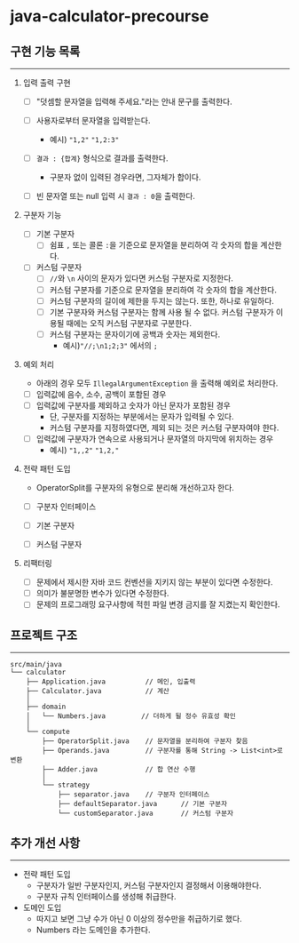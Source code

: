 # java-calculator-precourse

## 구현 기능 목록

---

1. 입력 출력 구현
    - [ ] "덧셈할 문자열을 입력해 주세요."라는 안내 문구를 출력한다.
    - [ ] 사용자로부터 문자열을 입력받는다.
        - 예시) `"1,2"` `"1,2:3"`
    - [ ] `결과 : {합계}` 형식으로 결과를 출력한다.
        - 구분자 없이 입력된 경우라면, 그자체가 합이다.
    - [ ] 빈 문자열 또는 null 입력 시 `결과 : 0`을 출력한다.


2. 구분자 기능

    - [ ] 기본 구분자
        - [ ] 쉼표 `,` 또는 콜론 `:`을 기준으로 문자열을 분리하여 각 숫자의 합을 계산한다.
    - [ ] 커스텀 구분자
        - [ ] `//`와 `\n` 사이의 문자가 있다면 커스텀 구분자로 지정한다.
        - [ ] 커스텀 구분자를 기준으로 문자열을 분리하여 각 숫자의 합을 계산한다.
        - [ ] 커스텀 구분자의 길이에 제한을 두지는 않는다. 또한, 하나로 유일하다.
        - [ ] 기본 구분자와 커스텀 구분자는 함께 사용 될 수 없다. 커스텀 구분자가 이용될 때에는 오직 커스텀 구분자로 구분한다.
        - [ ] 커스텀 구분자는 문자이기에 공백과 숫자는 제외한다.
            - 예시)`"//;\n1;2;3"` 에서의 `;`


3. 예외 처리

    - 아래의 경우 모두 `IllegalArgumentException` 을 출력해 예외로 처리한다.
    - [ ] 입력값에 음수, 소수, 공백이 포함된 경우
    - [ ] 입력값에 구분자를 제외하고 숫자가 아닌 문자가 포함된 경우
        - 단, 구분자를 지정하는 부분에서는 문자가 입력될 수 있다.
        - 커스텀 구분자를 지정하였다면, 제외 되는 것은 커스텀 구분자여야 한다.
    - [ ] 입력값에 구분자가 연속으로 사용되거나 문자열의 마지막에 위치하는 경우
        - 예시) `"1,,2"` `"1,2,"`


4. 전략 패턴 도입

    - OperatorSplit를 구분자의 유형으로 분리해 개선하고자 한다.
    - [ ] 구분자 인터페이스
    - [ ] 기본 구분자
    - [ ] 커스텀 구분자


5. 리팩터링

    - [ ] 문제에서 제시한 자바 코드 컨벤션을 지키지 않는 부분이 있다면 수정한다.
    - [ ] 의미가 불분명한 변수가 있다면 수정한다.
    - [ ] 문제의 프로그래밍 요구사항에 적힌 파일 변경 금지를 잘 지켰는지 확인한다.

## 프로젝트 구조

---

```
src/main/java
└── calculator
    ├── Application.java          // 메인, 입출력
    ├── Calculator.java           // 계산
    │
    ├── domain
    │   └── Numbers.java         // 더하게 될 정수 유효성 확인
    │
    └── compute
        ├── OperatorSplit.java    // 문자열을 분리하여 구분자 찾음
        ├── Operands.java         // 구분자를 통해 String -> List<int>로 변환
        ├── Adder.java            // 합 연산 수행
        │
        └── strategy
            ├── separator.java    // 구분자 인터페이스
            ├── defaultSeparator.java      // 기본 구분자
            └── customSeparator.java       // 커스텀 구분자
```

## 추가 개선 사항

---

- 전략 패턴 도입
    - 구분자가 일반 구분자인지, 커스텀 구분자인지 결정해서 이용해야한다.
    - 구분자 규칙 인터페이스를 생성해 취급한다.
- 도메인 도입
    - 따지고 보면 그냥 수가 아닌 0 이상의 정수만을 취급하기로 했다.
    - Numbers 라는 도메인을 추가한다.